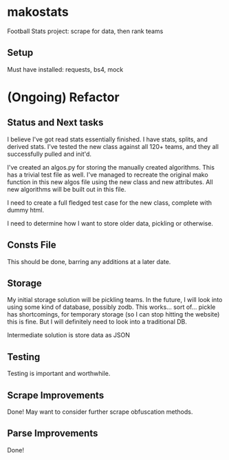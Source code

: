 # makostats
Football Stats project: scrape for data, then rank teams

## Setup
Must have installed: requests, bs4, mock


# (Ongoing) Refactor

## Status and Next tasks
I believe I've got read stats essentially finished. I have stats, splits, and derived stats.
I've tested the new class against all 120+ teams, and they all successfully pulled and init'd. 


I've created an algos.py for storing the manually created algorithms. This has a trivial test file as well. I've managed
to recreate the original mako function in this new algos file using the new class and new attributes. All new algorithms
will be built out in this file. 

I need to create a full fledged test case for the new class, complete with dummy html. 

I need to determine how I want to store older data, pickling or otherwise. 


## Consts File
This should be done, barring any additions at a later date. 


## Storage
My initial storage solution will be pickling teams. In the future, I will look into using some kind of database, possibly
zodb. This works... sort of... pickle has shortcomings, for temporary storage (so I can stop hitting the website) this is
fine. But I will definitely need to look into a traditional DB. 

Intermediate solution is store data as JSON

## Testing
Testing is important and worthwhile.

## Scrape Improvements
Done! May want to consider further scrape obfuscation methods. 

## Parse Improvements
Done!

